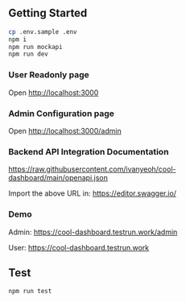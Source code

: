 ## Getting Started

```bash
cp .env.sample .env
npm i
npm run mockapi
npm run dev
```

### User Readonly page

Open [http://localhost:3000](http://localhost:3000)

### Admin Configuration page

Open [http://localhost:3000/admin](http://localhost:3000/admin)

### Backend API Integration Documentation

https://raw.githubusercontent.com/ivanyeoh/cool-dashboard/main/openapi.json

Import the above URL in: https://editor.swagger.io/

### Demo

Admin: https://cool-dashboard.testrun.work/admin

User: https://cool-dashboard.testrun.work

## Test

```bash
npm run test
```
